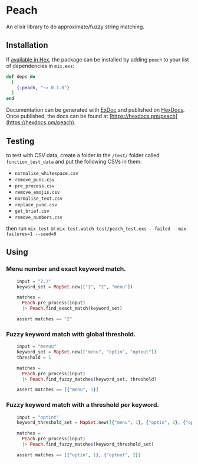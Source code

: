 # Peach

An elixir library to do approximate/fuzzy string matching.

## Installation

If [available in Hex](https://hex.pm/docs/publish), the package can be installed
by adding `peach` to your list of dependencies in `mix.exs`:

```elixir
def deps do
  [
    {:peach, "~> 0.1.0"}
  ]
end
```

Documentation can be generated with [ExDoc](https://github.com/elixir-lang/ex_doc)
and published on [HexDocs](https://hexdocs.pm). Once published, the docs can
be found at [https://hexdocs.pm/peach](https://hexdocs.pm/peach).

## Testing

to test with CSV data, create a folder in the `/test/` folder called `function_test_data` and put the following CSVs in them:

* `normalise_whitespace.csv`
* `remove_punc.csv`
* `pre_process.csv`
* `remove_emojis.csv`
* `normalise_text.csv`
* `replace_punc.csv`
* `get_brief.csv`
* `remove_numbers.csv`

then run `mix test`
or `mix test.watch test/peach_test.exs --failed --max-failures=1 --seed=0`

## Using

### Menu number and exact keyword match.
```elixir
    input = "2.)"
    keyword_set = MapSet.new(["1", "2", "menu"])

    matches =
      Peach.pre_process(input)
      |> Peach.find_exact_match(keyword_set)

    assert matches == "2"
```

### Fuzzy keyword match with global threshold.

```elixir
    input = "menuu"
    keyword_set = MapSet.new(["menu", "optin", "optout"])
    threshold = 1

    matches =
      Peach.pre_process(input)
      |> Peach.find_fuzzy_matches(keyword_set, threshold)

    assert matches == [{"menu", 1}]
```

### Fuzzy keyword match with a threshold per keyword.

```elixir
    input = "optint"
    keyword_threshold_set = MapSet.new([{"menu", 1}, {"optin", 2}, {"optout", 2}])

    matches =
      Peach.pre_process(input)
      |> Peach.find_fuzzy_matches(keyword_threshold_set)

    assert matches == [{"optin", 1}, {"optout", 2}]
```

